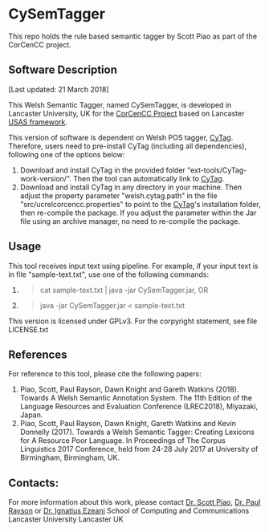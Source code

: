 # CySemTagger
This repo holds the rule based semantic tagger by Scott Piao as part of the CorCenCC project.

## Software Description

[Last updated: 21 March 2018]

This Welsh Semantic Tagger, named CySemTagger, is developed in Lancaster University, UK for the [CorCenCC Project](http://www.corcencc.org/) based on Lancaster [USAS framework](http://ucrel.lancs.ac.uk/usas/).

This version of software is dependent on Welsh POS tagger, [CyTag](https://github.com/CorCenCC/CyTag). Therefore, users need to pre-install CyTag (including all dependencies), following one of the options below:
1) Download and install CyTag in the provided folder "ext-tools/CyTag-work-version/". Then the tool can automatically link to [CyTag](https://github.com/CorCenCC/CyTag).
2) Download and install CyTag in any directory in your machine. Then adjust the property parameter "welsh.cytag.path" in the file "src/ucrelcorcencc.properties" to point to the [CyTag](https://github.com/CorCenCC/CyTag)'s installation folder, then re-compile the package. If you adjust the parameter within the Jar file using an archive manager, no need to re-compile the package.

## Usage
This tool receives input text using pipeline. For example, if your input text is in file "sample-text.txt", use one of the following commands:
1) >cat sample-text.txt | java -jar CySemTagger.jar, OR
2) >java -jar CySemTagger.jar < sample-text.txt

This version is licensed under GPLv3. For the corpyright statement, see file LICENSE.txt

## References
For reference to this tool, please cite the following papers:
1) Piao, Scott, Paul Rayson, Dawn Knight and Gareth Watkins (2018). Towards A Welsh Semantic Annotation System. The 11th Edition of the Language Resources and Evaluation Conference (LREC2018), Miyazaki, Japan. 
2) Piao, Scott, Paul Rayson, Dawn Knight, Gareth Watkins and Kevin Donnelly (2017). Towards a Welsh Semantic Tagger: Creating Lexicons for A Resource Poor Language. In Proceedings of The Corpus Linguistics 2017 Conference, held from 24-28 July 2017 at University of Birmingham, Birmingham, UK.

## Contacts:
For more information about this work, please contact [Dr. Scott Piao](mailto:s.piao@lancaster.ac.uk), [Dr. Paul Rayson](mailto:p.rayson@lancaster.ac.uk) or [Dr. Ignatius Ezeani](i.ezeani@lancaster.ac.uk)
School of Computing and Communications
Lancaster University
Lancaster
UK
